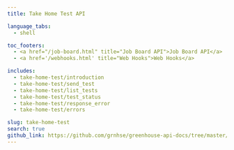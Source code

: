 ```yaml
---
title: Take Home Test API

language_tabs:
  - shell

toc_footers:
  - <a href="/job-board.html" title="Job Board API">Job Board API</a>
  - <a href='/webhooks.html' title="Web Hooks">Web Hooks</a>

includes:
  - take-home-test/introduction
  - take-home-test/send_test
  - take-home-test/list_tests
  - take-home-test/test_status
  - take-home-test/response_error
  - take-home-test/errors

slug: take-home-test
search: true
github_link: https://github.com/grnhse/greenhouse-api-docs/tree/master/source/includes/take-home-test
---
```

